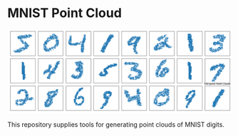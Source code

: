 # MNIST Point Cloud

![MNIST Point Cloud](./images/cover.png)

This repository supplies tools for generating point clouds of MNIST digits.
